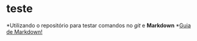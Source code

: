 # teste
*Utilizando o repositório para testar comandos no *git* e **Markdown**
*[Guia de Markdown!](https://guides.github.com/features/mastering-markdown/)
